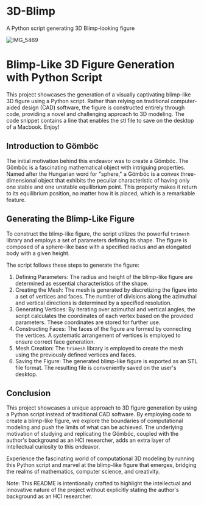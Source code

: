 # 3D-Blimp
A Python script generating 3D Blimp-looking figure

![IMG_5469](https://github.com/QC20/3D-Blimp/assets/36644388/5ad63ce9-c6bd-494e-8196-8d84bc98f641)

# Blimp-Like 3D Figure Generation with Python Script
This project showcases the generation of a visually captivating blimp-like 3D figure using a Python script. Rather than relying on traditional computer-aided design (CAD) software, the figure is constructed entirely through code, providing a novel and challenging approach to 3D modeling. The code snippet contains a line that enables the stl file to save on the desktop of a Macbook. Enjoy!

## Introduction to Gömböc
The initial motivation behind this endeavor was to create a Gömböc. The Gömböc is a fascinating mathematical object with intriguing properties. Named after the Hungarian word for "sphere," a Gömböc is a convex three-dimensional object that exhibits the peculiar characteristic of having only one stable and one unstable equilibrium point. This property makes it return to its equilibrium position, no matter how it is placed, which is a remarkable feature.

## Generating the Blimp-Like Figure
To construct the blimp-like figure, the script utilizes the powerful `trimesh` library and employs a set of parameters defining its shape. The figure is composed of a sphere-like base with a specified radius and an elongated body with a given height.

The script follows these steps to generate the figure:

1. Defining Parameters: The radius and height of the blimp-like figure are determined as essential characteristics of the shape.
2. Creating the Mesh: The mesh is generated by discretizing the figure into a set of vertices and faces. The number of divisions along the azimuthal and vertical directions is determined by a specified resolution.
3. Generating Vertices: By iterating over azimuthal and vertical angles, the script calculates the coordinates of each vertex based on the provided parameters. These coordinates are stored for further use.
4. Constructing Faces: The faces of the figure are formed by connecting the vertices. A systematic arrangement of vertices is employed to ensure correct face generation.
5. Mesh Creation: The `trimesh` library is employed to create the mesh using the previously defined vertices and faces.
6. Saving the Figure: The generated blimp-like figure is exported as an STL file format. The resulting file is conveniently saved on the user's desktop.

## Conclusion
This project showcases a unique approach to 3D figure generation by using a Python script instead of traditional CAD software. By employing code to create a blimp-like figure, we explore the boundaries of computational modeling and push the limits of what can be achieved. The underlying motivation of studying and replicating the Gömböc, coupled with the author's background as an HCI researcher, adds an extra layer of intellectual curiosity to this endeavor.

Experience the fascinating world of computational 3D modeling by running this Python script and marvel at the blimp-like figure that emerges, bridging the realms of mathematics, computer science, and creativity.

Note: This README is intentionally crafted to highlight the intellectual and innovative nature of the project without explicitly stating the author's background as an HCI researcher.
